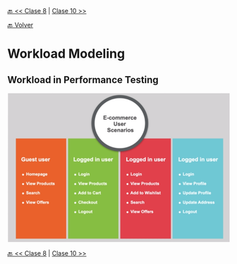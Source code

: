 [🔙 << Clase 8](../08_Class/08_Class.md) | [Clase 10 >>](../10_Class/10_Class.md)

[🔙 Volver](../README.md) 


# Workload Modeling

## Workload in Performance Testing

<img src="../assets/EcommerceUserScenario.png" alt="Difference" width="800" height="">


[🔙 << Clase 8](../08_Class/08_Class.md) | [Clase 10 >>](../10_Class/10_Class.md)
